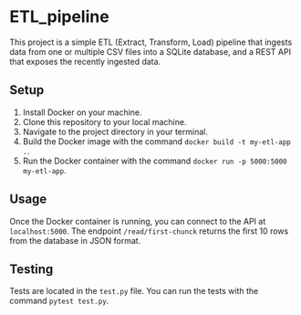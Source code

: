 # ETL_pipeline
This project is a simple ETL (Extract, Transform, Load) pipeline that ingests data from one or multiple CSV files into a SQLite database, and a REST API that exposes the recently ingested data.


## Setup

1. Install Docker on your machine.
2. Clone this repository to your local machine.
3. Navigate to the project directory in your terminal.
4. Build the Docker image with the command `docker build -t my-etl-app .`.
5. Run the Docker container with the command `docker run -p 5000:5000 my-etl-app`.

## Usage

Once the Docker container is running, you can connect to the API at `localhost:5000`. The endpoint `/read/first-chunck` returns the first 10 rows from the database in JSON format.

## Testing

Tests are located in the `test.py` file. You can run the tests with the command `pytest test.py`.
